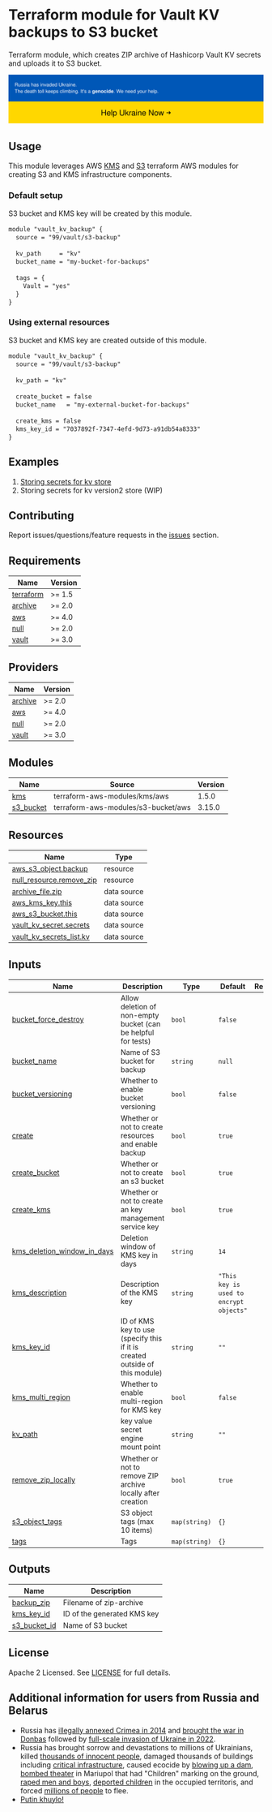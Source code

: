 # Terraform module for Vault KV backups to S3 bucket

Terraform module, which creates ZIP archive of Hashicorp Vault KV secrets and uploads it to S3 bucket.

[![SWUbanner](https://raw.githubusercontent.com/vshymanskyy/StandWithUkraine/main/banner2-direct.svg)](https://github.com/vshymanskyy/StandWithUkraine/blob/main/docs/README.md)

## Usage

This module leverages AWS [KMS](https://github.com/terraform-aws-modules/terraform-aws-kms) and [S3](https://github.com/terraform-aws-modules/terraform-aws-s3-bucket) terraform AWS modules for creating S3 and KMS infrastructure components.

### Default setup

S3 bucket and KMS key will be created by this module.

```hcl
module "vault_kv_backup" {
  source = "99/vault/s3-backup"

  kv_path     = "kv"
  bucket_name = "my-bucket-for-backups"
  
  tags = {
    Vault = "yes"
  }
}
```

### Using external resources

S3 bucket and KMS key are created outside of this module.

```hcl
module "vault_kv_backup" {
  source = "99/vault/s3-backup"

  kv_path = "kv"

  create_bucket = false
  bucket_name   = "my-external-bucket-for-backups"

  create_kms = false
  kms_key_id = "7037892f-7347-4efd-9d73-a91db54a8333"
}
```

## Examples

1. [Storing secrets for kv store](https://github.com/99/terraform-vault-s3-backup/tree/main/examples/complete)
1. Storing secrets for kv version2 store (WIP)

## Contributing

Report issues/questions/feature requests in the [issues](https://github.com/99/terraform-vault-s3-backup/issues/new) section.


<!-- BEGINNING OF PRE-COMMIT-TERRAFORM DOCS HOOK -->
## Requirements

| Name | Version |
|------|---------|
| <a name="requirement_terraform"></a> [terraform](#requirement\_terraform) | >= 1.5 |
| <a name="requirement_archive"></a> [archive](#requirement\_archive) | >= 2.0 |
| <a name="requirement_aws"></a> [aws](#requirement\_aws) | >= 4.0 |
| <a name="requirement_null"></a> [null](#requirement\_null) | >= 2.0 |
| <a name="requirement_vault"></a> [vault](#requirement\_vault) | >= 3.0 |

## Providers

| Name | Version |
|------|---------|
| <a name="provider_archive"></a> [archive](#provider\_archive) | >= 2.0 |
| <a name="provider_aws"></a> [aws](#provider\_aws) | >= 4.0 |
| <a name="provider_null"></a> [null](#provider\_null) | >= 2.0 |
| <a name="provider_vault"></a> [vault](#provider\_vault) | >= 3.0 |

## Modules

| Name | Source | Version |
|------|--------|---------|
| <a name="module_kms"></a> [kms](#module\_kms) | terraform-aws-modules/kms/aws | 1.5.0 |
| <a name="module_s3_bucket"></a> [s3\_bucket](#module\_s3\_bucket) | terraform-aws-modules/s3-bucket/aws | 3.15.0 |

## Resources

| Name | Type |
|------|------|
| [aws_s3_object.backup](https://registry.terraform.io/providers/hashicorp/aws/latest/docs/resources/s3_object) | resource |
| [null_resource.remove_zip](https://registry.terraform.io/providers/hashicorp/null/latest/docs/resources/resource) | resource |
| [archive_file.zip](https://registry.terraform.io/providers/hashicorp/archive/latest/docs/data-sources/file) | data source |
| [aws_kms_key.this](https://registry.terraform.io/providers/hashicorp/aws/latest/docs/data-sources/kms_key) | data source |
| [aws_s3_bucket.this](https://registry.terraform.io/providers/hashicorp/aws/latest/docs/data-sources/s3_bucket) | data source |
| [vault_kv_secret.secrets](https://registry.terraform.io/providers/hashicorp/vault/latest/docs/data-sources/kv_secret) | data source |
| [vault_kv_secrets_list.kv](https://registry.terraform.io/providers/hashicorp/vault/latest/docs/data-sources/kv_secrets_list) | data source |

## Inputs

| Name | Description | Type | Default | Required |
|------|-------------|------|---------|:--------:|
| <a name="input_bucket_force_destroy"></a> [bucket\_force\_destroy](#input\_bucket\_force\_destroy) | Allow deletion of non-empty bucket (can be helpful for tests) | `bool` | `false` | no |
| <a name="input_bucket_name"></a> [bucket\_name](#input\_bucket\_name) | Name of S3 bucket for backup | `string` | `null` | no |
| <a name="input_bucket_versioning"></a> [bucket\_versioning](#input\_bucket\_versioning) | Whether to enable bucket versioning | `bool` | `false` | no |
| <a name="input_create"></a> [create](#input\_create) | Whether or not to create resources and enable backup | `bool` | `true` | no |
| <a name="input_create_bucket"></a> [create\_bucket](#input\_create\_bucket) | Whether or not to create an s3 bucket | `bool` | `true` | no |
| <a name="input_create_kms"></a> [create\_kms](#input\_create\_kms) | Whether or not to create an key management service key | `bool` | `true` | no |
| <a name="input_kms_deletion_window_in_days"></a> [kms\_deletion\_window\_in\_days](#input\_kms\_deletion\_window\_in\_days) | Deletion window of KMS key in days | `string` | `14` | no |
| <a name="input_kms_description"></a> [kms\_description](#input\_kms\_description) | Description of the KMS key | `string` | `"This key is used to encrypt objects"` | no |
| <a name="input_kms_key_id"></a> [kms\_key\_id](#input\_kms\_key\_id) | ID of KMS key to use (specify this if it is created outside of this module) | `string` | `""` | no |
| <a name="input_kms_multi_region"></a> [kms\_multi\_region](#input\_kms\_multi\_region) | Whether to enable multi-region for KMS key | `bool` | `false` | no |
| <a name="input_kv_path"></a> [kv\_path](#input\_kv\_path) | key value secret engine mount point | `string` | `""` | no |
| <a name="input_remove_zip_locally"></a> [remove\_zip\_locally](#input\_remove\_zip\_locally) | Whether or not to remove ZIP archive locally after creation | `bool` | `true` | no |
| <a name="input_s3_object_tags"></a> [s3\_object\_tags](#input\_s3\_object\_tags) | S3 object tags (max 10 items) | `map(string)` | `{}` | no |
| <a name="input_tags"></a> [tags](#input\_tags) | Tags | `map(string)` | `{}` | no |

## Outputs

| Name | Description |
|------|-------------|
| <a name="output_backup_zip"></a> [backup\_zip](#output\_backup\_zip) | Filename of zip-archive |
| <a name="output_kms_key_id"></a> [kms\_key\_id](#output\_kms\_key\_id) | ID of the generated KMS key |
| <a name="output_s3_bucket_id"></a> [s3\_bucket\_id](#output\_s3\_bucket\_id) | Name of S3 bucket |
<!-- END OF PRE-COMMIT-TERRAFORM DOCS HOOK -->


## License

Apache 2 Licensed. See [LICENSE](https://github.com/99/terraform-vault-s3-backup/tree/main/LICENSE) for full details.

## Additional information for users from Russia and Belarus

* Russia has [illegally annexed Crimea in 2014](https://en.wikipedia.org/wiki/Annexation_of_Crimea_by_the_Russian_Federation) and [brought the war in Donbas](https://en.wikipedia.org/wiki/War_in_Donbas) followed by [full-scale invasion of Ukraine in 2022](https://en.wikipedia.org/wiki/2022_Russian_invasion_of_Ukraine).
* Russia has brought sorrow and devastations to millions of Ukrainians, killed [thousands of innocent people](https://www.ohchr.org/en/news/2023/06/ukraine-civilian-casualty-update-19-june-2023), damaged thousands of buildings including [critical infrastructure](https://www.aljazeera.com/gallery/2022/12/17/russia-launches-another-major-missile-attack-on-ukraine), caused ecocide by [blowing up a dam](https://www.reuters.com/world/europe/ukraine-security-service-says-it-intercepted-call-proving-russia-destroyed-2023-06-09/), [bombed theater](https://www.cnn.com/2022/03/16/europe/ukraine-mariupol-bombing-theater-intl/index.html) in Mariupol that had "Children" marking on the ground, [raped men and boys](https://www.theguardian.com/world/2022/may/03/men-and-boys-among-alleged-victims-by-russian-soldiers-in-ukraine), [deported children](https://www.bbc.com/news/world-europe-64992727) in the occupied territoris, and forced [millions of people](https://www.unrefugees.org/emergencies/ukraine/) to flee.
* [Putin khuylo!](https://en.wikipedia.org/wiki/Putin_khuylo!)
